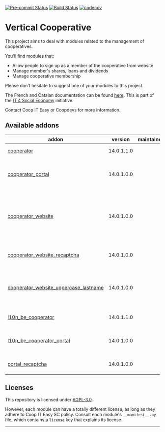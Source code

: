 
<!-- /!\ Non OCA Context : Set here the badge of your runbot / runboat instance. -->
[![Pre-commit Status](https://github.com/coopiteasy/vertical-cooperative/actions/workflows/pre-commit.yml/badge.svg?branch=14.0)](https://github.com/coopiteasy/vertical-cooperative/actions/workflows/pre-commit.yml?query=branch%3A14.0)
[![Build Status](https://github.com/coopiteasy/vertical-cooperative/actions/workflows/test.yml/badge.svg?branch=14.0)](https://github.com/coopiteasy/vertical-cooperative/actions/workflows/test.yml?query=branch%3A14.0)
[![codecov](https://codecov.io/gh/coopiteasy/vertical-cooperative/branch/14.0/graph/badge.svg)](https://codecov.io/gh/coopiteasy/vertical-cooperative)
<!-- /!\ Non OCA Context : Set here the badge of your translation instance. -->

<!-- /!\ do not modify above this line -->

# Vertical Cooperative

This project aims to deal with modules related to the management of cooperatives.

You'll find modules that:

* Allow people to sign up as a member of the cooperative from website
* Manage member's shares, loans and dividends
* Manage cooperative membership

Please don't hesitate to suggest one of your modules to this project.

The French and Catalan documentation can be found [here](https://doc.it4socialeconomy.org/books/application-cooperators).
This is part of the [IT 4 Social Economy](https://it4socialeconomy.org) initiative.

Contact Coop IT Easy or Coopdevs for more information.

<!-- /!\ do not modify below this line -->

<!-- prettier-ignore-start -->

[//]: # (addons)

Available addons
----------------
addon | version | maintainers | summary
--- | --- | --- | ---
[cooperator](cooperator/) | 14.0.1.1.0 |  | Manage your cooperators
[cooperator_portal](cooperator_portal/) | 14.0.1.0.0 |  | Show cooperator information in the website portal.
[cooperator_website](cooperator_website/) | 14.0.1.0.0 |  | This module adds the cooperator subscription form allowing to subscribe for shares online.
[cooperator_website_recaptcha](cooperator_website_recaptcha/) | 14.0.1.0.0 |  | Add Google Recaptcha to Subscription Request Form
[cooperator_website_uppercase_lastname](cooperator_website_uppercase_lastname/) | 14.0.1.0.0 |  | This module UPPERCASES the last names of submitted requests
[l10n_be_cooperator](l10n_be_cooperator/) | 14.0.1.1.0 |  | Cooperators Belgium Localization
[l10n_be_cooperator_portal](l10n_be_cooperator_portal/) | 14.0.1.0.0 |  | Give access to Tax Shelter Report in the portal.
[portal_recaptcha](portal_recaptcha/) | 14.0.1.0.0 |  | Add google recaptcha to forms.

[//]: # (end addons)

<!-- prettier-ignore-end -->

## Licenses

This repository is licensed under [AGPL-3.0](LICENSE).

However, each module can have a totally different license, as long as they adhere to Coop IT Easy SC
policy. Consult each module's `__manifest__.py` file, which contains a `license` key
that explains its license.

----
<!-- /!\ Non OCA Context : Set here the full description of your organization. -->

